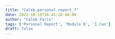 ```yaml
---
title: "Caleb_personal_report_7"
date: 2022-10-16T16:41:28-04:00
author: "Caleb Faris"
tags: ['Personal Report', 'Module 8', 'I Can']
draft: false
---
```


